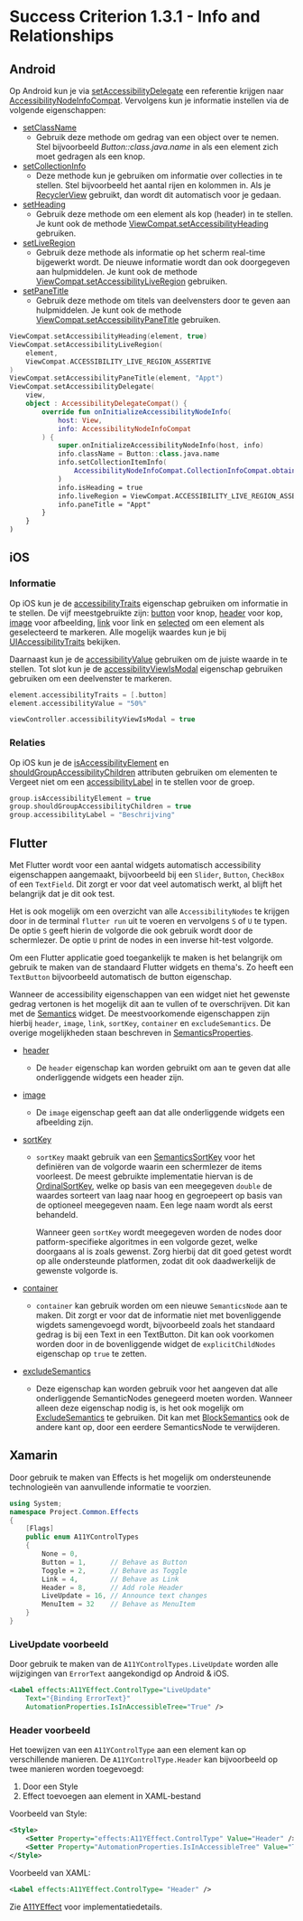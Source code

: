 # Success Criterion 1.3.1 - Info and Relationships
## Android

Op Android kun je via [setAccessibilityDelegate](https://developer.android.com/reference/androidx/core/view/ViewCompat#setAccessibilityDelegate(android.view.View,%20androidx.core.view.AccessibilityDelegateCompat)) een referentie krijgen naar [AccessibilityNodeInfoCompat](https://developer.android.com/reference/androidx/core/view/accessibility/AccessibilityNodeInfoCompat). Vervolgens kun je informatie instellen via de volgende eigenschappen:

* [setClassName](https://developer.android.com/reference/androidx/core/view/accessibility/AccessibilityNodeInfoCompat#setClassName(java.lang.CharSequence))
  * Gebruik deze methode om gedrag van een object over te nemen. Stel bijvoorbeeld _Button::class.java.name_ in als een element zich moet gedragen als een knop.
* [setCollectionInfo](https://developer.android.com/reference/androidx/core/view/accessibility/AccessibilityNodeInfoCompat#setCollectionInfo(java.lang.Object))
  * Deze methode kun je gebruiken om informatie over collecties in te stellen. Stel bijvoorbeeld het aantal rijen en kolommen in. Als je [RecyclerView](https://developer.android.com/jetpack/androidx/releases/recyclerview) gebruikt, dan wordt dit automatisch voor je gedaan.
* [setHeading](https://developer.android.com/reference/androidx/core/view/accessibility/AccessibilityNodeInfoCompat#setHeading(boolean))
  * Gebruik deze methode om een element als kop (header) in te stellen. Je kunt ook de methode [ViewCompat.setAccessibilityHeading](https://developer.android.com/reference/androidx/core/view/ViewCompat#setAccessibilityHeading(android.view.View,%20boolean)) gebruiken.
* [setLiveRegion](https://developer.android.com/reference/androidx/core/view/accessibility/AccessibilityNodeInfoCompat#setLiveRegion(int))
  * Gebruik deze methode als informatie op het scherm real-time bijgewerkt wordt. De nieuwe informatie wordt dan ook doorgegeven aan hulpmiddelen. Je kunt ook de methode [ViewCompat.setAccessibilityLiveRegion](https://developer.android.com/reference/androidx/core/view/ViewCompat#setAccessibilityLiveRegion(android.view.View,%20int)) gebruiken.
* [setPaneTitle](https://developer.android.com/reference/androidx/core/view/accessibility/AccessibilityNodeInfoCompat#setPaneTitle(java.lang.CharSequence))
  * Gebruik deze methode om titels van deelvensters door te geven aan hulpmiddelen. Je kunt ook de methode [ViewCompat.setAccessibilityPaneTitle](https://developer.android.com/reference/androidx/core/view/ViewCompat#setAccessibilityPaneTitle(android.view.View,%20java.lang.CharSequence)) gebruiken.

```kotlin
ViewCompat.setAccessibilityHeading(element, true)
ViewCompat.setAccessibilityLiveRegion(
    element, 
    ViewCompat.ACCESSIBILITY_LIVE_REGION_ASSERTIVE
)
ViewCompat.setAccessibilityPaneTitle(element, "Appt")
ViewCompat.setAccessibilityDelegate(
    view,
    object : AccessibilityDelegateCompat() {
        override fun onInitializeAccessibilityNodeInfo(
            host: View,
            info: AccessibilityNodeInfoCompat
        ) {
            super.onInitializeAccessibilityNodeInfo(host, info)
            info.className = Button::class.java.name
            info.setCollectionItemInfo(
                AccessibilityNodeInfoCompat.CollectionInfoCompat.obtain(10, 2, true)
            )
            info.isHeading = true
            info.liveRegion = ViewCompat.ACCESSIBILITY_LIVE_REGION_ASSERTIVE
            info.paneTitle = "Appt"
        }
    }
)
```
## iOS

### Informatie

Op iOS kun je de [accessibilityTraits](https://developer.apple.com/documentation/objectivec/nsobject/1615202-accessibilitytraits) eigenschap gebruiken om informatie in te stellen. De vijf meestgebruikte zijn: [button](https://developer.apple.com/documentation/uikit/uiaccessibility/uiaccessibilitytraits/1620194-button) voor knop, [header](https://developer.apple.com/documentation/uikit/uiaccessibility/uiaccessibilitytraits/1620170-header) voor kop, [image](https://developer.apple.com/documentation/uikit/uiaccessibility/uiaccessibilitytraits/1620174-image) voor afbeelding, [link](https://developer.apple.com/documentation/uikit/uiaccessibility/uiaccessibilitytraits/1620178-link) voor link en [selected](https://developer.apple.com/documentation/uikit/uiaccessibility/uiaccessibilitytraits/1620197-selected) om een element als geselecteerd te markeren. Alle mogelijk waardes kun je bij [UIAccessibilityTraits](https://developer.apple.com/documentation/uikit/uiaccessibility/uiaccessibilitytraits) bekijken.

Daarnaast kun je de [accessibilityValue](https://developer.apple.com/documentation/objectivec/nsobject/1615117-accessibilityvalue) gebruiken om de juiste waarde in te stellen. Tot slot kun je de [accessibilityViewIsModal](https://developer.apple.com/documentation/objectivec/nsobject/1615089-accessibilityviewismodal) eigenschap gebruiken gebruiken om een deelvenster te markeren.

```swift
element.accessibilityTraits = [.button]
element.accessibilityValue = "50%"

viewController.accessibilityViewIsModal = true
```

### Relaties

Op iOS kun je de [isAccessibilityElement](https://developer.apple.com/documentation/objectivec/nsobject/1615141-isaccessibilityelement) en [shouldGroupAccessibilityChildren](https://developer.apple.com/documentation/objectivec/nsobject/1615143-shouldgroupaccessibilitychildren) attributen gebruiken om elementen te Vergeet niet om een [accessibilityLabel](https://developer.apple.com/documentation/objectivec/nsobject/1615181-accessibilitylabel) in te stellen voor de groep.

```swift
group.isAccessibilityElement = true
group.shouldGroupAccessibilityChildren = true
group.accessibilityLabel = "Beschrijving"
```
## Flutter

Met Flutter wordt voor een aantal widgets automatisch accessibility eigenschappen aangemaakt, bijvoorbeeld bij een `Slider`, `Button`, `CheckBox` of een `TextField`. Dit zorgt er voor dat veel automatisch werkt, al blijft het belangrijk dat je dit ook test.

Het is ook mogelijk om een overzicht van alle `AccessibilityNodes` te krijgen door in de terminal `flutter run` uit te voeren en vervolgens `S` of `U` te typen. De optie `S` geeft hierin de volgorde die ook gebruik wordt door de schermlezer. De optie `U` print de nodes in een inverse hit-test volgorde.

Om een Flutter applicatie goed toegankelijk te maken is het belangrijk om gebruik te maken van de standaard Flutter widgets en thema's. Zo heeft een `TextButton` bijvoorbeeld automatisch de button eigenschap.

Wanneer de accessibility eigenschappen van een widget niet het gewenste gedrag vertonen is het mogelijk dit aan te vullen of te overschrijven. Dit kan met de [Semantics](https://api.flutter.dev/flutter/widgets/Semantics-class.html) widget. De meestvoorkomende eigenschappen zijn hierbij `header`, `image`, `link`, `sortKey`, `container` en `excludeSemantics`. De overige mogelijkheden staan beschreven in [SemanticsProperties](https://api.flutter.dev/flutter/semantics/SemanticsProperties-class.html).

- [header](https://api.flutter.dev/flutter/semantics/SemanticsProperties/header.html)
  - De `header` eigenschap kan worden gebruikt om aan te geven dat alle onderliggende widgets een header zijn.

- [image](https://api.flutter.dev/flutter/semantics/SemanticsProperties/image.html)
  - De `image` eigenschap geeft aan dat alle onderliggende widgets een afbeelding zijn.

- [sortKey](https://api.flutter.dev/flutter/semantics/SemanticsProperties/sortKey.html)
  - `sortKey` maakt gebruik van een [SemanticsSortKey](https://api.flutter.dev/flutter/semantics/SemanticsSortKey-class.html) voor het definiëren van de volgorde waarin een schermlezer de items voorleest. De meest gebruikte implementatie hiervan is de [OrdinalSortKey](https://api.flutter.dev/flutter/semantics/OrdinalSortKey-class.html), welke op basis van een meegegeven `double` de waardes sorteert van laag naar hoog en gegroepeert op basis van de optioneel meegegeven naam. Een lege naam wordt als eerst behandeld.

    Wanneer geen `sortKey` wordt meegegeven worden de nodes door patform-specifieke algoritmes in een volgorde gezet, welke doorgaans al is zoals gewenst. Zorg hierbij dat dit goed getest wordt op alle ondersteunde platformen, zodat dit ook daadwerkelijk de gewenste volgorde is.

- [container](https://api.flutter.dev/flutter/widgets/Semantics/container.html)
  - `container` kan gebruik worden om een nieuwe `SemanticsNode` aan te maken. Dit zorgt er voor dat de informatie niet met bovenliggende wigdets samengevoegd wordt, bijvoorbeeld zoals het standaard gedrag is bij een Text in een TextButton. Dit kan ook voorkomen worden door in de bovenliggende widget de `explicitChildNodes` eigenschap op `true` te zetten.

- [excludeSemantics](https://api.flutter.dev/flutter/widgets/Semantics/excludeSemantics.html)
  - Deze eigenschap kan worden gebruik voor het aangeven dat alle onderliggende SemanticNodes genegeerd moeten worden. Wanneer alleen deze eigenschap nodig is, is het ook mogelijk om [ExcludeSemantics](https://api.flutter.dev/flutter/widgets/ExcludeSemantics-class.html) te gebruiken. Dit kan met [BlockSemantics](https://api.flutter.dev/flutter/widgets/BlockSemantics-class.html) ook de andere kant op, door een eerdere SemanticsNode te verwijderen.
## Xamarin

Door gebruik te maken van Effects is het mogelijk om ondersteunende technologieën van aanvullende informatie te voorzien.

```csharp
using System;
namespace Project.Common.Effects
{
    [Flags]
    public enum A11YControlTypes
    {
        None = 0,           
        Button = 1,      // Behave as Button
        Toggle = 2,      // Behave as Toggle
        Link = 4,        // Behave as Link
        Header = 8,      // Add role Header
        LiveUpdate = 16, // Announce text changes
        MenuItem = 32    // Behave as MenuItem
    }
}
```

### LiveUpdate voorbeeld

Door gebruik te maken van de `A11YControlTypes.LiveUpdate` worden alle wijzigingen van `ErrorText` aangekondigd op Android & iOS.

```xml
<Label effects:A11YEffect.ControlType="LiveUpdate"
    Text="{Binding ErrorText}"
    AutomationProperties.IsInAccessibleTree="True" />
```

### Header voorbeeld

Het toewijzen van een `A11YControlType` aan een element kan op verschillende manieren. De `A11YControlType.Header` kan bijvoorbeeld op twee manieren worden toegevoegd:

1. Door een Style
2. Effect toevoegen aan element in XAML-bestand

Voorbeeld van Style:

```xml
<Style>
    <Setter Property="effects:A11YEffect.ControlType" Value="Header" />
    <Setter Property="AutomationProperties.IsInAccessibleTree" Value="True" />
</Style>
```

Voorbeeld van XAML:

```xml
<Label effects:A11YEffect.ControlType= "Header" />
```

Zie [A11YEffect](./A11YEffect.md) voor implementatiedetails.
